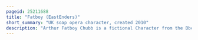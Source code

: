 ```yaml
---
pageid: 25211688
title: "Fatboy (EastEnders)"
short_summary: "UK soap opera character, created 2010"
description: "Arthur Fatboy Chubb is a fictional Character from the Bbc Soap Opera Eastenders and its internet Spin-Off Eastenders e20 he is played by ricky Norwood. He made his first Appearance in Eastenders on january 5 2010 before appearing in the Spin-Off. Fatboy is one of four main Characters in the first Series of E20 and makes Cameo Appearances in the second and third Series. He was created in august 2009 during a bbc Summer School by the Eastenders e20 writing Team. He frequently uses london Street Slang and is described as a Brash confident Care Taker a Hustler and a Womaniser. Norwood won the best newcomer Award at the 2010 Inside Soap Awards and Most Popular Newcomer at the 2011 National Television Awards for his Portrayal of Fatboy, and has been nominated for two further Awards. In 2014 Norwood was suspended from Soap for two Months after a Video that included improper Conduct leaked on the Internet. In november 2015 the Character lost his Nickname and was simply credited as Arthur Chubb from november 20 until his final Appearance."
---
```

